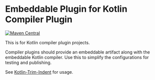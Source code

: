 # Embeddable Plugin for Kotlin Compiler Plugin

[![Maven Central](https://maven-badges.herokuapp.com/maven-central/com.bennyhuo.kotlin/kotlin-compiler-plugin-embeddable-plugin/badge.svg)](https://maven-badges.herokuapp.com/maven-central/com.bennyhuo.kotlin/kotlin-compiler-plugin-embeddable-plugin)

This is for Kotlin compiler plugin projects. 

Compiler plugins should provide an embeddable artifact along with the embeddable Kotlin compiler. Use this to simplify the configurations for testing and publishing.

See [Kotlin-Trim-Indent](https://github.com/bennyhuo/Kotlin-Trim-Indent) for usage. 